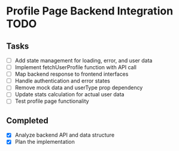 # Profile Page Backend Integration TODO

## Tasks
- [ ] Add state management for loading, error, and user data
- [ ] Implement fetchUserProfile function with API call
- [ ] Map backend response to frontend interfaces
- [ ] Handle authentication and error states
- [ ] Remove mock data and userType prop dependency
- [ ] Update stats calculation for actual user data
- [ ] Test profile page functionality

## Completed
- [x] Analyze backend API and data structure
- [x] Plan the implementation
